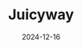 ---  
layout: startup_page  
title: "Juicyway"  
id: "juicyway.com"  
permalink: "/juicywayjuicyway.com12162024/"  
website: "https://www.juicyway.com/"  
funding_round: "Pre-Seed"  
funding_amount: "$3M"  
investors: "P1 Ventures, Ventures Platform, Future Africa, Magic Fund, Microtraction, other angel investors"  
about: "Juicyway is an African fintech leveraging stablecoin technology to facilitate fast and cheap cross-border payments. It provides liquidity to businesses and individuals, offering a more efficient and cost-effective alternative to traditional methods. The platform supports fiat currencies and cryptocurrency transactions, connecting African markets to the global economy."  
markets: "Fintech, Financial Services, Payments"  
hq: "Wilmington, Delaware, United States"  
founded_year: "2021"  
linkedin: "https://www.linkedin.com/company/juicyway"  
twitter: "https://x.com/juicywayhq"  
instagram: ""  
facebook: ""  
crunchbase: "https://www.crunchbase.com/organization/juice-6d63"  
pitchbook: "https://pitchbook.com/profiles/company/517380-94"  

date_display: "16-Dec-2024"  
date: "2024-12-16"

# SEO Optimization  
meta_title: "Juicyway - Pre-Seed Funding ($3M)"  
meta_description: "Juicyway, Juicyway is an African fintech leveraging stablecoin technology to facilitate fast and cheap cross-border payments. It provides liquidity to businesse..."  
meta_keywords: "Juicyway, Fintech, Financial Services, Payments, Pre-Seed funding"  
canonical_url: "https://startup.projectstartups.com/juicywayjuicyway.com12162024/"  
---
